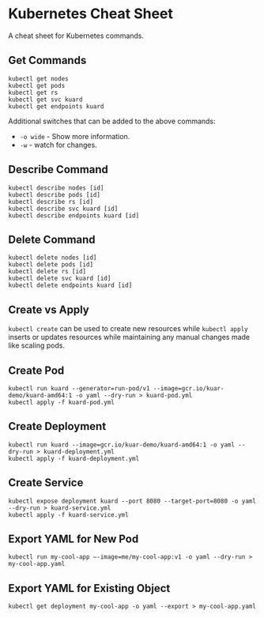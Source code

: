 # Kubernetes Cheat Sheet

 A cheat sheet for Kubernetes commands.

## Get Commands

```
kubectl get nodes
kubectl get pods
kubectl get rs
kubectl get svc kuard
kubectl get endpoints kuard
```

Additional switches that can be added to the above commands:

- `-o wide` - Show more information.
- `-w` - watch for changes.

## Describe Command

```
kubectl describe nodes [id]
kubectl describe pods [id]
kubectl describe rs [id]
kubectl describe svc kuard [id]
kubectl describe endpoints kuard [id]
```

## Delete Command


```
kubectl delete nodes [id]
kubectl delete pods [id]
kubectl delete rs [id]
kubectl delete svc kuard [id]
kubectl delete endpoints kuard [id]
```

## Create vs Apply

`kubectl create` can be used to create new resources while `kubectl apply` inserts or updates resources while maintaining any manual changes made like scaling pods.

## Create Pod

```
kubectl run kuard --generator=run-pod/v1 --image=gcr.io/kuar-demo/kuard-amd64:1 -o yaml --dry-run > kuard-pod.yml
kubectl apply -f kuard-pod.yml
```

## Create Deployment

```
kubectl run kuard --image=gcr.io/kuar-demo/kuard-amd64:1 -o yaml --dry-run > kuard-deployment.yml
kubectl apply -f kuard-deployment.yml
```

## Create Service

```
kubectl expose deployment kuard --port 8080 --target-port=8080 -o yaml --dry-run > kuard-service.yml
kubectl apply -f kuard-service.yml
```

## Export YAML for New Pod

```
kubectl run my-cool-app —-image=me/my-cool-app:v1 -o yaml --dry-run > my-cool-app.yaml
```

## Export YAML for Existing Object

```
kubectl get deployment my-cool-app -o yaml --export > my-cool-app.yaml
```
